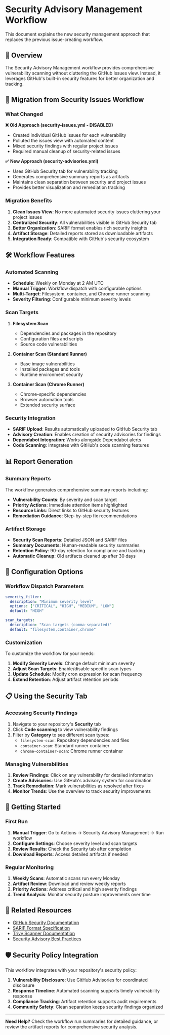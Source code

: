 # Security Advisory Management Workflow

This document explains the new security management approach that replaces the previous issue-creating workflow.

## 🎯 Overview

The Security Advisory Management workflow provides comprehensive vulnerability scanning without cluttering the GitHub Issues view. Instead, it leverages GitHub's built-in security features for better organization and tracking.

## 🔄 Migration from Security Issues Workflow

### What Changed

**❌ Old Approach (security-issues.yml - DISABLED)**

- Created individual GitHub issues for each vulnerability
- Polluted the issues view with automated content
- Mixed security findings with regular project issues
- Required manual cleanup of security-related issues

**✅ New Approach (security-advisories.yml)**

- Uses GitHub Security tab for vulnerability tracking
- Generates comprehensive summary reports as artifacts
- Maintains clean separation between security and project issues
- Provides better visualization and remediation tracking

### Migration Benefits

1. **Clean Issues View**: No more automated security issues cluttering your project issues
2. **Centralized Security**: All vulnerabilities visible in GitHub Security tab
3. **Better Organization**: SARIF format enables rich security insights
4. **Artifact Storage**: Detailed reports stored as downloadable artifacts
5. **Integration Ready**: Compatible with GitHub's security ecosystem

## 🛠️ Workflow Features

### Automated Scanning

- **Schedule**: Weekly on Monday at 2 AM UTC
- **Manual Trigger**: Workflow dispatch with configurable options
- **Multi-Target**: Filesystem, container, and Chrome runner scanning
- **Severity Filtering**: Configurable minimum severity levels

### Scan Targets

1. **Filesystem Scan**

   - Dependencies and packages in the repository
   - Configuration files and scripts
   - Source code vulnerabilities

2. **Container Scan (Standard Runner)**

   - Base image vulnerabilities
   - Installed packages and tools
   - Runtime environment security

3. **Container Scan (Chrome Runner)**
   - Chrome-specific dependencies
   - Browser automation tools
   - Extended security surface

### Security Integration

- **SARIF Upload**: Results automatically uploaded to GitHub Security tab
- **Advisory Creation**: Enables creation of security advisories for findings
- **Dependabot Integration**: Works alongside Dependabot alerts
- **Code Scanning**: Integrates with GitHub's code scanning features

## 📊 Report Generation

### Summary Reports

The workflow generates comprehensive summary reports including:

- **Vulnerability Counts**: By severity and scan target
- **Priority Actions**: Immediate attention items highlighted
- **Resource Links**: Direct links to GitHub security features
- **Remediation Guidance**: Step-by-step fix recommendations

### Artifact Storage

- **Security Scan Reports**: Detailed JSON and SARIF files
- **Summary Documents**: Human-readable security summaries
- **Retention Policy**: 90-day retention for compliance and tracking
- **Automatic Cleanup**: Old artifacts cleaned up after 30 days

## 🔧 Configuration Options

### Workflow Dispatch Parameters

```yaml
severity_filter:
  description: "Minimum severity level"
  options: ["CRITICAL", "HIGH", "MEDIUM", "LOW"]
  default: "HIGH"

scan_targets:
  description: "Scan targets (comma-separated)"
  default: "filesystem,container,chrome"
```

### Customization

To customize the workflow for your needs:

1. **Modify Severity Levels**: Change default minimum severity
2. **Adjust Scan Targets**: Enable/disable specific scan types
3. **Update Schedule**: Modify cron expression for scan frequency
4. **Extend Retention**: Adjust artifact retention periods

## 📋 Using the Security Tab

### Accessing Security Findings

1. Navigate to your repository's **Security** tab
2. Click **Code scanning** to view vulnerability findings
3. Filter by **Category** to see different scan types:
   - `filesystem-scan`: Repository dependencies and files
   - `container-scan`: Standard runner container
   - `chrome-container-scan`: Chrome runner container

### Managing Vulnerabilities

1. **Review Findings**: Click on any vulnerability for detailed information
2. **Create Advisories**: Use GitHub's advisory system for coordination
3. **Track Remediation**: Mark vulnerabilities as resolved after fixes
4. **Monitor Trends**: Use the overview to track security improvements

## 🚀 Getting Started

### First Run

1. **Manual Trigger**: Go to Actions → Security Advisory Management → Run workflow
2. **Configure Settings**: Choose severity level and scan targets
3. **Review Results**: Check the Security tab after completion
4. **Download Reports**: Access detailed artifacts if needed

### Regular Monitoring

1. **Weekly Scans**: Automatic scans run every Monday
2. **Artifact Review**: Download and review weekly reports
3. **Priority Actions**: Address critical and high severity findings
4. **Trend Analysis**: Monitor security posture improvements over time

## 🔗 Related Resources

- [GitHub Security Documentation](https://docs.github.com/en/code-security)
- [SARIF Format Specification](https://docs.github.com/en/code-security/code-scanning/integrating-with-code-scanning/sarif-support-for-code-scanning)
- [Trivy Scanner Documentation](https://trivy.dev/)
- [Security Advisory Best Practices](https://docs.github.com/en/code-security/security-advisories)

## 🛡️ Security Policy Integration

This workflow integrates with your repository's security policy:

1. **Vulnerability Disclosure**: Use GitHub Advisories for coordinated disclosure
2. **Response Timeline**: Automated scanning supports timely vulnerability response
3. **Compliance Tracking**: Artifact retention supports audit requirements
4. **Community Safety**: Clean separation keeps security findings organized

---

**Need Help?** Check the workflow run summaries for detailed guidance, or review the artifact reports for comprehensive security analysis.
